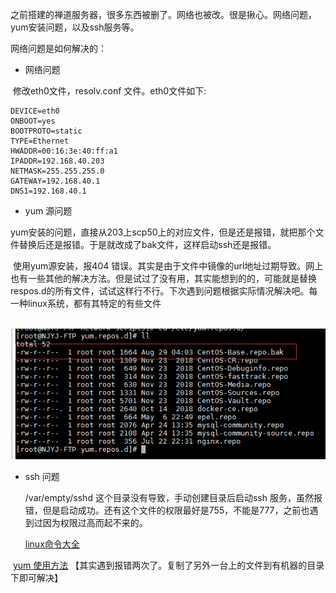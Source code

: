 之前搭建的禅道服务器，很多东西被删了。网络也被改。很是揪心。网络问题，yum安装问题，以及ssh服务等。

 网络问题是如何解决的：

+ 网络问题

​                修改eth0文件，resolv.conf 文件。eth0文件如下:

```shell
DEVICE=eth0
ONBOOT=yes
BOOTPROTO=static
TYPE=Ethernet
HWADDR=00:16:3e:40:ff:a1
IPADDR=192.168.40.203
NETMASK=255.255.255.0
GATEWAY=192.168.40.1
DNS1=192.168.40.1
```

+ yum 源问题

​           yum安装的问题，直接从203上scp50上的对应文件，但是还是报错，就把那个文件替换后还是报错。于是就改成了bak文件，这样启动ssh还是报错。

​           使用yum源安装，报404 错误。其实是由于文件中镜像的url地址过期导致。网上也有一些其他的解决方法。但是试过了没有用，其实能想到的的，可能就是替换respos.d的所有文件，试试这样行不行。下次遇到问题根据实际情况解决吧。每一种linux系统，都有其特定的有些文件

​           ![1567127406096](1567127406096.png)

+ ssh 问题

    /var/empty/sshd 这个目录没有导致，手动创建目录后启动ssh 服务，虽然报错，但是启动成功。还有这个文件的权限最好是755，不能是777，之前也遇到过因为权限过高而起不来的。

    
    
    [linux命令大全](https://man.linuxde.net/)

​       [yum 使用方法](https://www.cnblogs.com/shizhijie/p/7997732.html)   【其实遇到报错两次了。复制了另外一台上的文件到有机器的目录下即可解决】

​                         

​       





​    

  